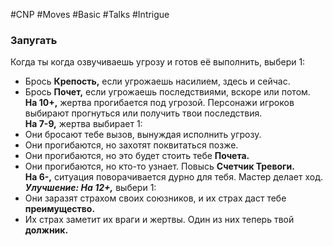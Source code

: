 #CNP #Moves #Basic #Talks #Intrigue 

### Запугать  
Когда ты когда озвучиваешь угрозу и готов её выполнить, выбери 1:  
-  Брось **Крепость,** если угрожаешь насилием, здесь и сейчас.  
-  Брось **Почет,** если угрожаешь последствиями, вскоре или потом.  
**На 10+,** жертва прогибается под угрозой. Персонажи игроков выбирают  прогнуться или получить твои последствия.  
**На 7-9,** жертва выбирает 1:  
-  Они бросают тебе вызов, вынуждая исполнить угрозу.  
-  Они прогибаются, но захотят поквитаться позже.  
-  Они прогибаются, но это будет стоить тебе **Почета.**  
-  Они прогибаются, но кто-то узнает. Повысь **Счетчик Тревоги.**  
**На 6-,** ситуация поворачивается дурно для тебя. Мастер делает ход.  
***Улучшение: На 12+,*** выбери 1:  
-  Они заразят страхом своих союзников, и их страх даст тебе **преимущество.**  
-  Их страх заметит их враги и жертвы. Один из них теперь твой **должник.**  